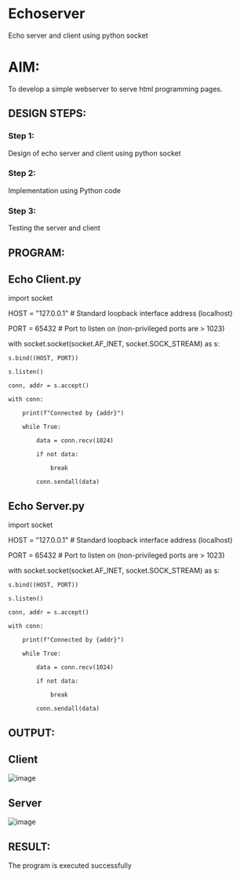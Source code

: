 # Echoserver
Echo server and client using python socket

# AIM:

To develop a simple webserver to serve html programming pages.

## DESIGN STEPS:

### Step 1:

Design of echo server and client using python socket

### Step 2:

Implementation using Python code

### Step 3:

Testing the server and client 

## PROGRAM:

## Echo Client.py

import socket

HOST = "127.0.0.1"  # Standard loopback interface address (localhost)

PORT = 65432  # Port to listen on (non-privileged ports are > 1023)

with socket.socket(socket.AF_INET, socket.SOCK_STREAM) as s:

    s.bind((HOST, PORT))
    
    s.listen()
    
    conn, addr = s.accept()
    
    with conn:
    
        print(f"Connected by {addr}")
        
        while True:
        
            data = conn.recv(1024)
            
            if not data:
            
                break
                
            conn.sendall(data)

## Echo Server.py
import socket

HOST = "127.0.0.1"  # Standard loopback interface address (localhost)

PORT = 65432  # Port to listen on (non-privileged ports are > 1023)

with socket.socket(socket.AF_INET, socket.SOCK_STREAM) as s:

    s.bind((HOST, PORT))
    
    s.listen()
    
    conn, addr = s.accept()
    
    with conn:
    
        print(f"Connected by {addr}")
        
        while True:
        
            data = conn.recv(1024)
            
            if not data:
            
                break
                
            conn.sendall(data)
            
## OUTPUT:
## Client
![image](https://github.com/LakshmanAdhireddy/Echoserver/assets/118707265/f9cbf8ac-258e-4fa2-b516-23340fc36f4b)

## Server
![image](https://github.com/LakshmanAdhireddy/Echoserver/assets/118707265/2d06b344-f529-4cc1-86d5-beaf40832e92)

## RESULT:
The program is executed successfully
